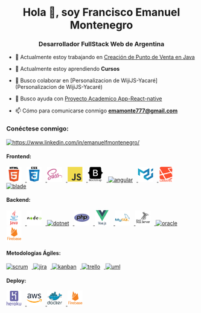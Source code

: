 <h1 align="center">Hola 👋, soy Francisco Emanuel Montenegro</h1>
<h3 align="center">Desarrollador FullStack Web de Argentina</h3>

- 🔭 Actualmente estoy trabajando en [Creación de Punto de Venta en Java](https://github.com/EmanuelFMontenegro/Punto-de-Venta/tree/master/src)

- 🌱 Actualmente estoy aprendiendo **Cursos**

- 👯 Busco colaborar en [Personalizacion de WijiJS-Yacaré](Personalizacion de WijiJS-Yacaré)

- 🤝 Busco ayuda con [Proyecto Academico App-React-native](https://github.com/EmanuelFMontenegro/AppReact-Native)

- 📫 Cómo para comunicarse conmigo **emamonte777@gmail.com**

<h3 align="left">Conéctese conmigo:</h3>
<p align="left">
<a href="https://linkedin.com/in/emanuelfmontenegro" target="_blank">
  <img align="center" src="https://raw.githubusercontent.com/rahuldkjain/github-profile-readme-generator/master/src/images/icons/Social/linked-in-alt.svg" alt="https://www.linkedin.com/in/emanuelfmontenegro/" height="30" width="40" />
</a>
</p>

<h4 align="left">Frontend:</h4>
<p align="left">
  <a href="https://developer.mozilla.org/en-US/docs/Web/HTML" target="_blank" rel="noreferrer">
    <img src="https://raw.githubusercontent.com/devicons/devicon/master/icons/html5/html5-original-wordmark.svg" alt="html5" height="40" style="margin-right: 10px" />
  </a>
  <a href="https://developer.mozilla.org/en-US/docs/Web/CSS" target="_blank" rel="noreferrer">
    <img src="https://raw.githubusercontent.com/devicons/devicon/master/icons/css3/css3-original-wordmark.svg" alt="css3" height="40" style="margin-right: 10px" />
  </a>
  <a href="https://sass-lang.com/" target="_blank" rel="noreferrer">
    <img src="https://raw.githubusercontent.com/devicons/devicon/master/icons/sass/sass-original.svg" alt="sass" height="40" style="margin-right: 10px" />
  </a>
  <a href="https://www.javascript.com/" target="_blank" rel="noreferrer">
    <img src="https://raw.githubusercontent.com/devicons/devicon/master/icons/javascript/javascript-original.svg" alt="javascript" height="40" style="margin-right: 10px" />
  </a>
  <a href="https://getbootstrap.com/" target="_blank" rel="noreferrer">
    <img src="https://raw.githubusercontent.com/devicons/devicon/master/icons/bootstrap/bootstrap-plain-wordmark.svg" alt="bootstrap" height="40" style="margin-right: 10px" />
  </a>
  <a href="https://angular.io/" target="_blank" rel="noreferrer">
    <img src="https://angular.io/assets/images/logos/angular/angular.svg" alt="angular" height="40" style="margin-right: 10px" />
  </a>
  <a href="https://material-ui.com/" target="_blank" rel="noreferrer">
    <img src="https://raw.githubusercontent.com/devicons/devicon/master/icons/materialui/materialui-original.svg" alt="material-ui" height="40" style="margin-right: 10px" />
  </a>
  <a href="https://laravel.com/" target="_blank" rel="noreferrer">
    <img src="https://raw.githubusercontent.com/devicons/devicon/master/icons/laravel/laravel-plain-wordmark.svg" alt="laravel" height="40" style="margin-right: 10px" />
  </a>
  <a href="https://blade-ui-kit.com/" target="_blank" rel="noreferrer">
    <img src="https://raw.githubusercontent.com/blade-ui-kit/art/master/github-icon.svg" alt="blade" height="40" style="margin-right: 10px" />
  </a>
</p>

<h4 align="left">Backend:</h4>
<p align="left">
  <a href="https://www.java.com/" target="_blank" rel="noreferrer">
    <img src="https://raw.githubusercontent.com/devicons/devicon/master/icons/java/java-original-wordmark.svg" alt="java" height="40" style="margin-right: 10px" />
  </a>
  <a href="https://nodejs.org/" target="_blank" rel="noreferrer">
    <img src="https://raw.githubusercontent.com/devicons/devicon/master/icons/nodejs/nodejs-original-wordmark.svg" alt="nodejs" height="40" style="margin-right: 10px" />
  </a>
  <a href="https://dotnet.microsoft.com/" target="_blank" rel="noreferrer">
    <img src="https://raw.githubusercontent.com/devicons/devicon/master/icons/dotnetcore/dotnetcore-original-wordmark.svg" alt="dotnet" height="40" style="margin-right: 10px" />
  </a>
  <a href="https://www.php.net/" target="_blank" rel="noreferrer">
    <img src="https://raw.githubusercontent.com/devicons/devicon/master/icons/php/php-original.svg" alt="php" height="40" style="margin-right: 10px" />
  </a>
  <a href="https://vuejs.org/" target="_blank" rel="noreferrer">
    <img src="https://raw.githubusercontent.com/devicons/devicon/master/icons/vuejs/vuejs-original-wordmark.svg" alt="vue" height="40" style="margin-right: 10px" />
  </a>
  <a href="https://www.mysql.com/" target="_blank" rel="noreferrer">
    <img src="https://raw.githubusercontent.com/devicons/devicon/master/icons/mysql/mysql-original-wordmark.svg" alt="mysql" height="40" style="margin-right: 10px" />
  </a>
  <a href="https://www.microsoft.com/en-us/sql-server" target="_blank" rel="noreferrer">
    <img src="https://raw.githubusercontent.com/devicons/devicon/master/icons/microsoftsqlserver/microsoftsqlserver-plain-wordmark.svg" alt="sql-server" height="40" style="margin-right: 10px" />
  </a>
  <a href="https://www.oracle.com/database/" target="_blank" rel="noreferrer">
    <img src="https://raw.githubusercontent.com/devicons/devicon/master/icons/oracle/oracle-original-wordmark.svg" alt="oracle" height="40" style="margin-right: 10px" />
  </a>
  <a href="https://firebase.google.com/" target="_blank" rel="noreferrer">
    <img src="https://raw.githubusercontent.com/devicons/devicon/master/icons/firebase/firebase-plain-wordmark.svg" alt="firebase" height="40" style="margin-right: 10px" />
  </a>
</p>

<h4 align="left">Metodologías Ágiles:</h4>
<p align="left">
  <a href="https://www.scrum.org/" target="_blank" rel="noreferrer">
    <img src="https://raw.githubusercontent.com/rahuldkjain/github-profile-readme-generator/master/src/images/icons/Agile/scrum.png" alt="scrum" height="40" style="margin-right: 10px" />
  </a>
  <a href="https://www.atlassian.com/software/jira" target="_blank" rel="noreferrer">
    <img src="https://raw.githubusercontent.com/rahuldkjain/github-profile-readme-generator/master/src/images/icons/Agile/jira.png" alt="jira" height="40" style="margin-right: 10px" />
  </a>
  <a href="https://kanbanize.com/" target="_blank" rel="noreferrer">
    <img src="https://raw.githubusercontent.com/rahuldkjain/github-profile-readme-generator/master/src/images/icons/Agile/kanban.png" alt="kanban" height="40" style="margin-right: 10px" />
  </a>
  <a href="https://trello.com/" target="_blank" rel="noreferrer">
    <img src="https://raw.githubusercontent.com/rahuldkjain/github-profile-readme-generator/master/src/images/icons/Agile/trello.png" alt="trello" height="40" style="margin-right: 10px" />
  </a>
  <a href="https://www.uml.org/" target="_blank" rel="noreferrer">
    <img src="https://raw.githubusercontent.com/rahuldkjain/github-profile-readme-generator/master/src/images/icons/Agile/uml.png" alt="uml" height="40" style="margin-right: 10px" />
  </a>
</p>


<h4 align="left">Deploy:</h4>
<p align="left">
  <a href="https://www.heroku.com/" target="_blank" rel="noreferrer">
    <img src="https://raw.githubusercontent.com/devicons/devicon/master/icons/heroku/heroku-plain-wordmark.svg" alt="heroku" height="40" style="margin-right: 10px" />
  </a>
  <a href="https://aws.amazon.com/" target="_blank" rel="noreferrer">
    <img src="https://raw.githubusercontent.com/devicons/devicon/master/icons/amazonwebservices/amazonwebservices-original-wordmark.svg" alt="aws" height="40" style="margin-right: 10px" />
  </a>
  <a href="https://www.docker.com/" target="_blank" rel="noreferrer">
    <img src="https://raw.githubusercontent.com/devicons/devicon/master/icons/docker/docker-original-wordmark.svg" alt="docker" height="40" style="margin-right: 10px" />
  </a>
  <a href="https://firebase.google.com/" target="_blank" rel="noreferrer">
    <img src="https://raw.githubusercontent.com/devicons/devicon/master/icons/firebase/firebase-plain-wordmark.svg" alt="firebase" height="40" style="margin-right: 10px" />
  </a>
</p>
